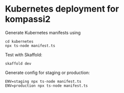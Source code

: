 # Kubernetes deployment for kompassi2

Generate Kubernetes manifests using

    cd kubernetes
    npx ts-node manifest.ts

Test with Skaffold:

    skaffold dev

Generate config for staging or production:

    ENV=staging npx ts-node manifest.ts
    ENV=production npx ts-node manifest.ts

